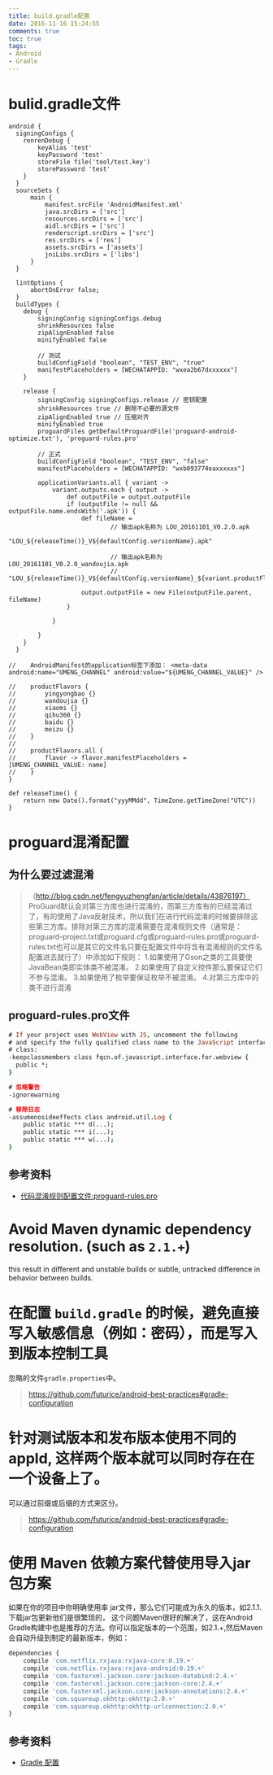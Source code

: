 ```yaml
---
title: build.gradle配置
date: 2016-11-16 15:24:55
comments: true
toc: true
tags:
- Android
- Gradle
---
```


bulid.gradle文件
===============
``` groov
android {
  signingConfigs {
    renrenDebug {
        keyAlias 'test'
        keyPassword 'test'
        storeFile file('tool/test.key')
        storePassword 'test'
    }
  }
  sourceSets {
      main {
          manifest.srcFile 'AndroidManifest.xml'
          java.srcDirs = ['src']
          resources.srcDirs = ['src']
          aidl.srcDirs = ['src']
          renderscript.srcDirs = ['src']
          res.srcDirs = ['res']
          assets.srcDirs = ['assets']
          jniLibs.srcDirs = ['libs']
      }
  }

  lintOptions {
      abortOnError false;
  }
  buildTypes {
    debug {
        signingConfig signingConfigs.debug
        shrinkResources false
        zipAlignEnabled false
        minifyEnabled false

        // 测试
        buildConfigField "boolean", "TEST_ENV", "true"
        manifestPlaceholders = [WECHATAPPID: "wxea2b67dxxxxxx"]
    }

    release {
        signingConfig signingConfigs.release // 密钥配置
        shrinkResources true // 删除不必要的源文件
        zipAlignEnabled true // 压缩对齐
        minifyEnabled true
        proguardFiles getDefaultProguardFile('proguard-android-optimize.txt'), 'proguard-rules.pro'

        // 正式
        buildConfigField "boolean", "TEST_ENV", "false"
        manifestPlaceholders = [WECHATAPPID: "wxb093774eaxxxxxx"]

        applicationVariants.all { variant ->
            variant.outputs.each { output ->
                def outputFile = output.outputFile
                if (outputFile != null && outputFile.name.endsWith('.apk')) {
                    def fileName =
                            // 输出apk名称为 LOU_20161101_V0.2.0.apk
                            "LOU_${releaseTime()}_V${defaultConfig.versionName}.apk"

                            // 输出apk名称为 LOU_20161101_V0.2.0_wandoujia.apk
                            // "LOU_${releaseTime()}_V${defaultConfig.versionName}_${variant.productFlavors[0].name}.apk"

                    output.outputFile = new File(outputFile.parent, fileName)
                }

            }

        }
    }
  }

//    AndroidManifest的application标签下添加： <meta-data android:name="UMENG_CHANNEL" android:value="${UMENG_CHANNEL_VALUE}" />

//    productFlavors {
//        yingyongbao {}
//        wandoujia {}
//        xiaomi {}
//        qihu360 {}
//        baidu {}
//        meizu {}
//    }
//
//    productFlavors.all {
//        flavor -> flavor.manifestPlaceholders = [UMENG_CHANNEL_VALUE: name]
//    }
}

def releaseTime() {
    return new Date().format("yyyMMdd", TimeZone.getTimeZone("UTC"))
}
```


proguard混淆配置
===========================

为什么要过滤混淆
--------------
> （http://blog.csdn.net/fengyuzhengfan/article/details/43876197）
ProGuard默认会对第三方库也进行混淆的，而第三方库有的已经混淆过了，有的使用了Java反射技术，所以我们在进行代码混淆的时候要排除这些第三方库。排除对第三方库的混淆需要在混淆规则文件（通常是：proguard-project.txt或proguard.cfg或proguard-rules.pro或proguard-rules.txt也可以是其它的文件名只要在配置文件中将含有混淆规则的文件名配置进去就行了）中添加如下规则：
1.如果使用了Gson之类的工具要使JavaBean类即实体类不被混淆。
2.如果使用了自定义控件那么要保证它们不参与混淆。
3.如果使用了枚举要保证枚举不被混淆。
4.对第三方库中的类不进行混淆


proguard-rules.pro文件
----------------------
``` pro
# If your project uses WebView with JS, uncomment the following
# and specify the fully qualified class name to the JavaScript interface
# class:
-keepclassmembers class fqcn.of.javascript.interface.for.webview {
  public *;
}

# 忽略警告
-ignorewarning

# 移除日志
-assumenosideeffects class android.util.Log {
    public static *** d(...);
    public static *** i(...);
    public static *** w(...);
}


```

参考资料
----------
- [代码混淆规则配置文件:proguard-rules.pro](https://as.quanke.name/代码混淆规则配置文件proguard-rulespro.html)


Avoid Maven dynamic dependency resolution. (such as `2.1.+`)
======================================
  this result in different and unstable builds or subtle, untracked difference
  in behavior between builds.

在配置 `build.gradle` 的时候，避免直接写入敏感信息（例如：密码），而是写入到版本控制工具
======================================
忽略的文件`gradle.properties`中。
> https://github.com/futurice/android-best-practices#gradle-configuration

针对测试版本和发布版本使用不同的 appId, 这样两个版本就可以同时存在在一个设备上了。
======================================
可以通过前缀或后缀的方式来区分。
> https://github.com/futurice/android-best-practices#gradle-configuration

使用 Maven 依赖方案代替使用导入jar包方案
======================================
如果在你的项目中你明确使用率 jar文件，那么它们可能成为永久的版本，如2.1.1.下载jar包更新他们是很繁琐的， 这个问题Maven很好的解决了，这在Android Gradle构建中也是推荐的方法。你可以指定版本的一个范围，如2.1.+,然后Maven会自动升级到制定的最新版本，例如：
``` js
dependencies {
    compile 'com.netflix.rxjava:rxjava-core:0.19.+'
    compile 'com.netflix.rxjava:rxjava-android:0.19.+'
    compile 'com.fasterxml.jackson.core:jackson-databind:2.4.+'
    compile 'com.fasterxml.jackson.core:jackson-core:2.4.+'
    compile 'com.fasterxml.jackson.core:jackson-annotations:2.4.+'
    compile 'com.squareup.okhttp:okhttp:2.0.+'
    compile 'com.squareup.okhttp:okhttp-urlconnection:2.0.+'
}
```

  
参考资料
-------
- [Gradle 配置](https://www.kancloud.cn/thinkphp/android-best-practices/42169)

